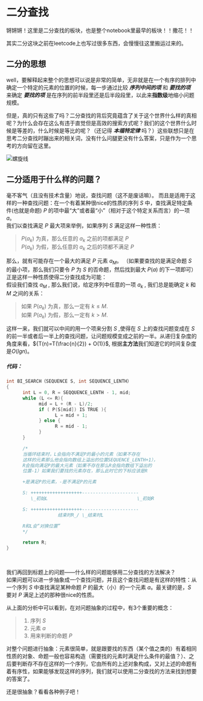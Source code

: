 # 二分查找
锵锵锵！这里是二分查找的板块，也是整个notebook里最早的板块！！撒花！！

其实二分这块之前在leetcode上也写过很多东西，会慢慢往这里搬运过来的。

## 二分的思想
well，要解释起来整个的思想可以说是非常的简单，无非就是在一个有序的排列中确定一个特定的元素的位置的时候，每一步通过比较 ***序列中间的项*** 和 ***要找的项*** 来确定 ***要找的项*** 是在序列的前半段里还是后半段段里，以此来**指数级**地缩小问题规模。

但是，真的只有这些了吗？二分查找的背后究竟蕴含了关于这个世界什么样的真相呢？为什么会存在这么有违于直觉但是高效的搜索方式呢？我们的这个世界什么时候是等差的，什么时候是等比的呢？（还记得 ***本福特定律*** 吗？）这些联想只是在思考二分查找时蹦出来的相关词，没有什么问腿更没有什么答案，只是作为一个思考的方向留在这里。

![螺旋线](../pictures/hurricane.jpg)
<br>

## 二分适用于什么样的问题？
毫不客气（且没有技术含量）地说，查找问题（这不是废话嘛）。
而且是适用于这样的一种查找问题：在一个有着某种很nice的性质的序列 ${S}$ 中，查找满足特定条件(也就是命题) $P$ 的项中最“大”或者最“小”（相对于这个特定关系而言）的一项 $a$。  
我们以查找满足 $P$ 最大项来举例，如果序列 $S$ 满足这样一种性质： 

>$P(a_k)$ 为真，那么任意的 $a_k$ 之前的项都满足 $P$  
>$P(a_k)$ 为假，那么任意的 $a_k$ 之后的项都不满足 $P$

那么，就有可能存在一个最大的满足 $P$ 元素 $a_M$。
（如果要查找的是满足命题 $S$ 的最小项，那么我们只要令 $P$ 为 $S$ 的否命题，然后找到最大 $P(a)$ 的下一项即可）  
正是这样一种性质使得二分查找成为可能：  
假设我们查找 $a_M$ , 那么我们说，给定序列中任意的一项 $a_k$ , 我们总是能确定 $k$ 和 $M$ 之间的关系：  
>如果 $P(a_k)$ 为真，那么一定有 $k\leqslant M$.  
>如果 $P(a_k)$ 为假，那么一定有 $k>M$.  

这样一来，我们就可以中间的用一个项来分割 $S$ ,使得在 $S$ 上的查找问题变成在 $S$ 的前一半或者后一半上的查找问题，让问题规模变成之前的一半。从递归复杂度的角度来看，${T(n)=T(\frac{n}{2}) + O(1)}$, 根据**主方法**我们知道它的时间复杂度是$O(lgn)$。

##### 代码：

```c
int BI_SEARCH（SEQUENCE S, int SEQUENCE_LENTH）
{
      int L = 0, R = SEQQUENCE_LENTH - 1, mid;
      while (L <= R){
            mid = L + (R - L)/2;
            if ( P(S[mid]) IS TRUE ){
                  L = mid + 1;
            } else {
                  R = mid - 1;
            }
      }

      /*
      当循环结束时，L会指向不满足P的最小的元素（如果不存在
      这样的元素那么他会指向数组上溢出的位置SEQUENCE_LENTH+1），
      R会指向满足P的最大元素（如果不存在那么R会指向数组下溢出的
      位置-1）如果我们要找的元素存在，那么此时它的下标应该是R

      +是满足P的元素，-是不满足P的元素

      S: +++++++++++++++++++---------------------
         \_初始L                                 \_初始R

      S: +++++++++++++++++++---------------------
                   结束时R_/ \_结束时L

      R和L会“对换位置”
      */

      return R;
}
```
<br>

我们再回到标题上的问题——什么样的问题能够用二分查找的方法解决？  
如果问题可以进一步抽象成一个查找问题，并且这个查找问题是有这样的特性：从一个序列 $S$ 中查找满足某种命题 $P$ 的最大（小）的一个元素 $a$。最关键的是，$S$ 要对 $P$ 满足上述的那种很nice的性质。

从上面的分析中可以看到，在对问题抽象的过程中，有3个重要的概念：  
>1. 序列 $S$  
>2. 元素 $a$  
>3. 用来判断的命题 $P$  

对整个问题进行抽象：元素很简单，就是跟要找的东西（某个值之类的）有着相同性质的对象、命题一般也容易构造（需要找的元素时满足什么条件的最值？）、之后要判断存不存在这样的一个序列，它由所有的上述对象构成，又对上述的命题有着有序性，如果能够发现这样的序列，我们就可以使用二分查找的方法来找到想要的答案了。

还是很抽象？看看各种例子吧！